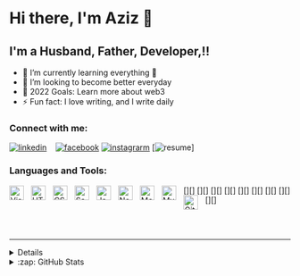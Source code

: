 # Hi there, I'm Aziz 👋 

## I'm a Husband, Father, Developer,!!


- 🌱 I’m currently learning everything 🤣
- 👯 I’m looking to become better everyday
- 🥅 2022 Goals: Learn more about web3
- ⚡ Fun fact: I love writing, and I write daily
### Connect with me:

[![linkedin](./img/linkedin-light.svg)](https://www.linkedin.com/in/azizbekumaraliev/)
&nbsp;&nbsp;
[![facebook](./img/instagram-light.svg)](https://www.facebook.com/azizbek.umaraliev/)
[![instagrarm](./img/instagram-dark.svg)](https://www.instagram.com/azizlv/)
[![resume](https://resume4eternal.netlify.app/)]

### Languages and Tools:

[<img align="left" alt="Visual Studio Code" width="26px" src="https://cdn.jsdelivr.net/gh/devicons/devicon/icons/vscode/vscode-original.svg" style="padding-right:10px;" />][]
[<img align="left" alt="HTML5" width="26px" src="https://cdn.jsdelivr.net/gh/devicons/devicon/icons/html5/html5-original.svg" style="padding-right:10px;" />][]
[<img align="left" alt="CSS3" width="26px" src="https://cdn.jsdelivr.net/gh/devicons/devicon/icons/css3/css3-original.svg" style="padding-right:10px;" />][]
[<img align="left" alt="Sass" width="26px" src="https://cdn.jsdelivr.net/gh/devicons/devicon/icons/sass/sass-original.svg" style="padding-right:10px;" />][]
[<img align="left" alt="JavaScript" width="26px" src="https://cdn.jsdelivr.net/gh/devicons/devicon/icons/javascript/javascript-original.svg" style="padding-right:10px;" />][]
[<img align="left" alt="Node.js" width="26px" src="https://cdn.jsdelivr.net/gh/devicons/devicon/icons/nodejs/nodejs-original.svg" style="padding-right:10px;" />][]
[<img align="left" alt="MongoDB" width="26px" src="https://cdn.jsdelivr.net/gh/devicons/devicon/icons/mongodb/mongodb-original.svg" style="padding-right:10px;" />][]
[<img align="left" alt="MySQL" width="26px" src="https://cdn.jsdelivr.net/gh/devicons/devicon/icons/mysql/mysql-original.svg" style="padding-right:10px;" />][]
[<img align="left" alt="Git" width="26px" src="https://cdn.jsdelivr.net/gh/devicons/devicon/icons/git/git-original.svg" style="padding-right:10px;" />][]

<br />
<br />

---

<details>


</details>

<details>
  <summary>:zap: GitHub Stats</summary>

</details>

